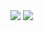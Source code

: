 <img src="https://github-readme-stats.vercel.app/api?username=AkmalFairuz&theme=vue&show_icons=true&count_private=true&include_all_commits=true"/>
<img src="https://github-readme-stats.vercel.app/api/top-langs/?username=AkmalFairuz&hide=shell,css&layout=compact"/>

